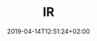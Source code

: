 ---
title: "IR"
date: 2019-04-14T12:51:24+02:00
draft: false
url: /flugschule/weiter/ir
image: /img/news/test.jpg
description: >
  In den Theorieräumen der MFGT erwerben Sie das nötige Wissen in Fächern wie z.B Navigation, Flugzeugkenntnisse und Meteorologie. Der modulare Kursaufbau ermöglich jederzeit den Einstieg bei Beginn eines neuen Kurses.
---